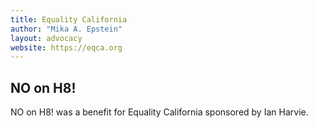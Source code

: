 ```yaml
---
title: Equality California
author: "Mika A. Epstein"
layout: advocacy
website: https://eqca.org
---
```


## NO on H8!

NO on H8! was a benefit for Equality California sponsored by Ian Harvie.
